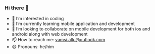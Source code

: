 ### Hi there 👋

- 🔭 I’m interested in coding
- 🌱 I’m currently learning mobile application and development
- 👯 I’m looking to collaborate on mobile development for both ios and android along with web development
- 📫 How to reach me: vamsi.allu@outlook.com
- 😄 Pronouns: he/him

<!--
**A00259393-Vamsi/A00259393-Vamsi** is a ✨ _special_ ✨ repository because its `README.md` (this file) appears on your GitHub profile.
-->
